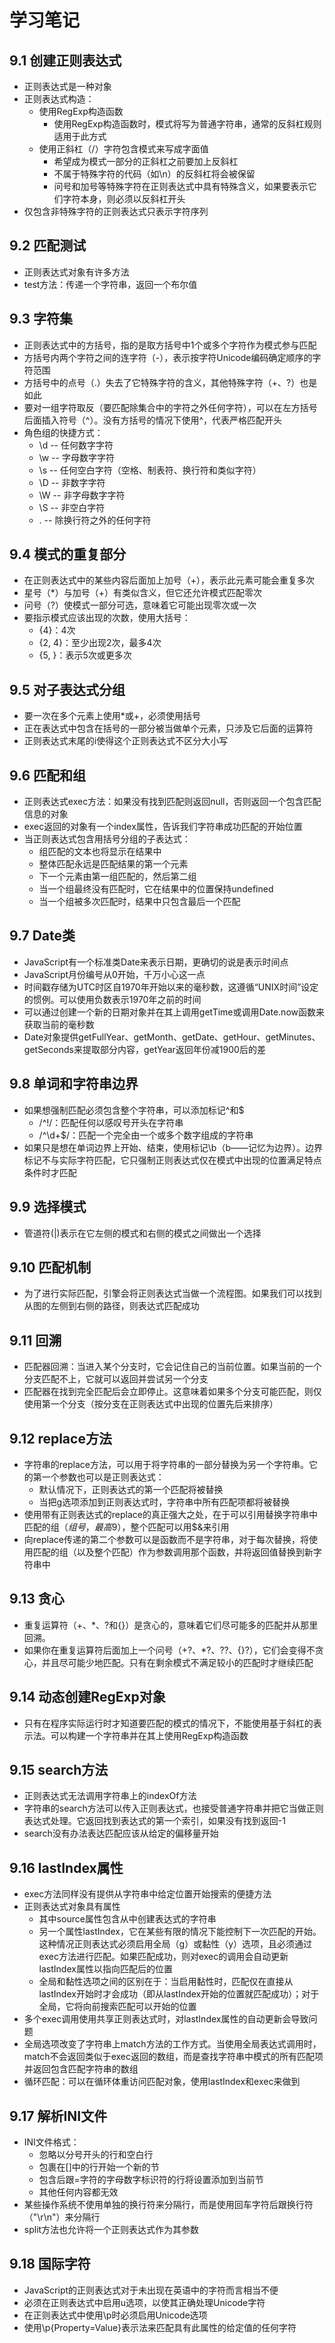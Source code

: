 # 学习笔记

## 9.1 创建正则表达式

* 正则表达式是一种对象
* 正则表达式构造：
  * 使用RegExp构造函数
    * 使用RegExp构造函数时，模式将写为普通字符串，通常的反斜杠规则适用于此方式
  * 使用正斜杠（/）字符包含模式来写成字面值
    * 希望成为模式一部分的正斜杠之前要加上反斜杠
    * 不属于特殊字符的代码（如\n）的反斜杠将会被保留
    * 问号和加号等特殊字符在正则表达式中具有特殊含义，如果要表示它们字符本身，则必须以反斜杠开头
* 仅包含非特殊字符的正则表达式只表示字符序列

## 9.2 匹配测试

* 正则表达式对象有许多方法
* test方法：传递一个字符串，返回一个布尔值

## 9.3 字符集

* 正则表达式中的方括号，指的是取方括号中1个或多个字符作为模式参与匹配
* 方括号内两个字符之间的连字符（-），表示按字符Unicode编码确定顺序的字符范围
* 方括号中的点号（.）失去了它特殊字符的含义，其他特殊字符（+、?）也是如此
* 要对一组字符取反（要匹配除集合中的字符之外任何字符），可以在左方括号后面插入符号（^）。没有方括号的情况下使用^，代表严格匹配开头
* 角色组的快捷方式：
  * \d -- 任何数字字符
  * \w -- 字母数字字符
  * \s -- 任何空白字符（空格、制表符、换行符和类似字符）
  * \D -- 非数字字符
  * \W -- 非字母数字字符
  * \S -- 非空白字符
  * .  -- 除换行符之外的任何字符

## 9.4 模式的重复部分

* 在正则表达式中的某些内容后面加上加号（+），表示此元素可能会重复多次
* 星号（*）与加号（+）有类似含义，但它还允许模式匹配零次
* 问号（?）使模式一部分可选，意味着它可能出现零次或一次
* 要指示模式应该出现的次数，使用大括号：
  * {4}：4次
  * {2, 4}：至少出现2次，最多4次
  * {5, }：表示5次或更多次

## 9.5 对子表达式分组

* 要一次在多个元素上使用*或+，必须使用括号
* 正在表达式中包含在括号的一部分被当做单个元素，只涉及它后面的运算符
* 正则表达式末尾的i使得这个正则表达式不区分大小写

## 9.6 匹配和组

* 正则表达式exec方法：如果没有找到匹配则返回null，否则返回一个包含匹配信息的对象
* exec返回的对象有一个index属性，告诉我们字符串成功匹配的开始位置
* 当正则表达式包含用括号分组的子表达式：
  * 组匹配的文本也将显示在结果中
  * 整体匹配永远是匹配结果的第一个元素
  * 下一个元素由第一组匹配的，然后第二组
  * 当一个组最终没有匹配时，它在结果中的位置保持undefined
  * 当一个组被多次匹配时，结果中只包含最后一个匹配

## 9.7 Date类

* JavaScript有一个标准类Date来表示日期，更确切的说是表示时间点
* JavaScript月份编号从0开始，千万小心这一点
* 时间戳存储为UTC时区自1970年开始以来的毫秒数，这遵循“UNIX时间”设定的惯例。可以使用负数表示1970年之前的时间
* 可以通过创建一个新的日期对象并在其上调用getTime或调用Date.now函数来获取当前的毫秒数
* Date对象提供getFullYear、getMonth、getDate、getHour、getMinutes、getSeconds来提取部分内容，getYear返回年份减1900后的差

## 9.8 单词和字符串边界

* 如果想强制匹配必须包含整个字符串，可以添加标记^和$
  * /^!/：匹配任何以感叹号开头在字符串
  * /^\d+$/：匹配一个完全由一个或多个数字组成的字符串
* 如果只是想在单词边界上开始、结束，使用标记\b（b——记忆为边界）。边界标记不与实际字符匹配，它只强制正则表达式仅在模式中出现的位置满足特点条件时才匹配

## 9.9 选择模式

* 管道符(|)表示在它左侧的模式和右侧的模式之间做出一个选择

## 9.10 匹配机制

* 为了进行实际匹配，引擎会将正则表达式当做一个流程图。如果我们可以找到从图的左侧到右侧的路径，则表达式匹配成功

## 9.11 回溯

* 匹配器回溯：当进入某个分支时，它会记住自己的当前位置。如果当前的一个分支匹配不上，它就可以返回并尝试另一个分支
* 匹配器在找到完全匹配后会立即停止。这意味着如果多个分支可能匹配，则仅使用第一个分支（按分支在正则表达式中出现的位置先后来排序）

## 9.12 replace方法

* 字符串的replace方法，可以用于将字符串的一部分替换为另一个字符串。它的第一个参数也可以是正则表达式：
  * 默认情况下，正则表达式的第一个匹配将被替换
  * 当把g选项添加到正则表达式时，字符串中所有匹配项都将被替换
* 使用带有正则表达式的replace的真正强大之处，在于可以引用替换字符串中匹配的组（$组号，最高$9），整个匹配可以用$&来引用
* 向replace传递的第二个参数可以是函数而不是字符串，对于每次替换，将使用匹配的组（以及整个匹配）作为参数调用那个函数，并将返回值替换到新字符串中

## 9.13 贪心

* 重复运算符（+、*、?和{}）是贪心的，意味着它们尽可能多的匹配并从那里回溯。
* 如果你在重复运算符后面加上一个问号（+?、*?、??、{}?），它们会变得不贪心，并且尽可能少地匹配。只有在剩余模式不满足较小的匹配时才继续匹配

## 9.14 动态创建RegExp对象

* 只有在程序实际运行时才知道要匹配的模式的情况下，不能使用基于斜杠的表示法。可以构建一个字符串并在其上使用RegExp构造函数

## 9.15 search方法

* 正则表达式无法调用字符串上的indexOf方法
* 字符串的search方法可以传入正则表达式，也接受普通字符串并把它当做正则表达式处理。它返回找到表达式的第一个索引，如果没有找到返回-1
* search没有办法表达匹配应该从给定的偏移量开始

## 9.16 lastIndex属性

* exec方法同样没有提供从字符串中给定位置开始搜索的便捷方法
* 正则表达式对象具有属性
  * 其中source属性包含从中创建表达式的字符串
  * 另一个属性lastIndex，它在某些有限的情况下能控制下一次匹配的开始。这种情况正则表达式必须启用全局（g）或黏性（y）选项，且必须通过exec方法进行匹配。如果匹配成功，则对exec的调用会自动更新lastIndex属性以指向匹配后的位置
  * 全局和黏性选项之间的区别在于：当启用黏性时，匹配仅在直接从lastIndex开始时才会成功（即从lastIndex开始的位置就匹配成功）；对于全局，它将向前搜索匹配可以开始的位置
* 多个exec调用使用共享正则表达式时，对lastIndex属性的自动更新会导致问题
* 全局选项改变了字符串上match方法的工作方式。当使用全局表达式调用时，match不会返回类似于exec返回的数组，而是查找字符串中模式的所有匹配项并返回包含匹配字符串的数组
* 循环匹配：可以在循环体重访问匹配对象，使用lastIndex和exec来做到

## 9.17 解析INI文件

* INI文件格式：
  * 忽略以分号开头的行和空白行
  * 包裹在[]中的行开始一个新的节
  * 包含后跟=字符的字母数字标识符的行将设置添加到当前节
  * 其他任何内容都无效
* 某些操作系统不使用单独的换行符来分隔行，而是使用回车字符后跟换行符（"\r\n"）来分隔行
* split方法也允许将一个正则表达式作为其参数

## 9.18 国际字符

* JavaScript的正则表达式对于未出现在英语中的字符而言相当不便
* 必须在正则表达式中启用u选项，以使其正确处理Unicode字符
* 在正则表达式中使用\p时必须启用Unicode选项
* 使用\p{Property=Value}表示法来匹配具有此属性的给定值的任何字符
